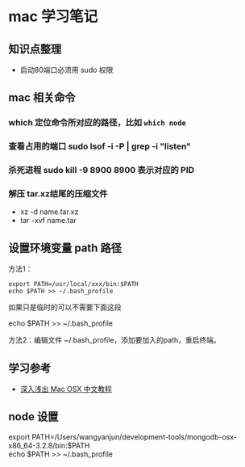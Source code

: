 # mac 学习笔记

## 知识点整理

* 启动80端口必须用 sudo 权限

## mac 相关命令

### which 定位命令所对应的路径，比如 `which node`
### 查看占用的端口 sudo lsof -i -P | grep -i "listen"
### 杀死进程 sudo kill -9 8900       8900 表示对应的 PID

### 解压 tar.xz结尾的压缩文件

* xz -d name.tar.xz
* tar -xvf name.tar

## 设置环境变量 path 路径

方法1：

```
export PATH=/usr/local/xxx/bin:$PATH  
echo $PATH >> ~/.bash_profile  
```
如果只是临时的可以不需要下面这段

echo $PATH >> ~/.bash_profile  

方法2：编辑文件 ~/.bash_profile，添加要加入的path，重启终端。  


## 学习参考

* [深入浅出 Mac OSX 中文教程](http://list.youku.com/albumlist/show?id=18654878&ascending=1&page=1)

## node 设置
export PATH=/Users/wangyanjun/development-tools/mongodb-osx-x86_64-3.2.8/bin:$PATH  
echo $PATH >> ~/.bash_profile
